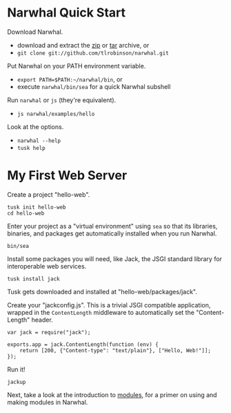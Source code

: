 
Narwhal Quick Start
===================

Download Narwhal.

* download and extract the [zip](http://github.com/tlrobinson/narwhal/zipball/master) or [tar](http://github.com/tlrobinson/narwhal/tarball/master) archive, or
* `git clone git://github.com/tlrobinson/narwhal.git`

Put Narwhal on your PATH environment variable.

* `export PATH=$PATH:~/narwhal/bin`, or
* execute `narwhal/bin/sea` for a quick Narwhal subshell

Run `narwhal` or `js` (they're equivalent).

* `js narwhal/examples/hello`

Look at the options.

* `narwhal --help`
* `tusk help`


My First Web Server
===================

Create a project "hello-web".

    tusk init hello-web
    cd hello-web

Enter your project as a "virtual environment" using `sea` so that its libraries, binaries, and packages get automatically installed when you run Narwhal.

    bin/sea

Install some packages you will need, like Jack, the JSGI standard library for interoperable web services.

    tusk install jack

Tusk gets downloaded and installed at "hello-web/packages/jack".

Create your "jackconfig.js". This is a trivial JSGI compatible application, wrapped in the `ContentLength` middleware to automatically set the "Content-Length" header.

    var jack = require("jack");
    
    exports.app = jack.ContentLength(function (env) {
        return [200, {"Content-type": "text/plain"}, ["Hello, Web!"]];
    });

Run it!

    jackup

Next, take a look at the introduction to [modules](modules.html), for a primer on using and making modules in Narwhal.
